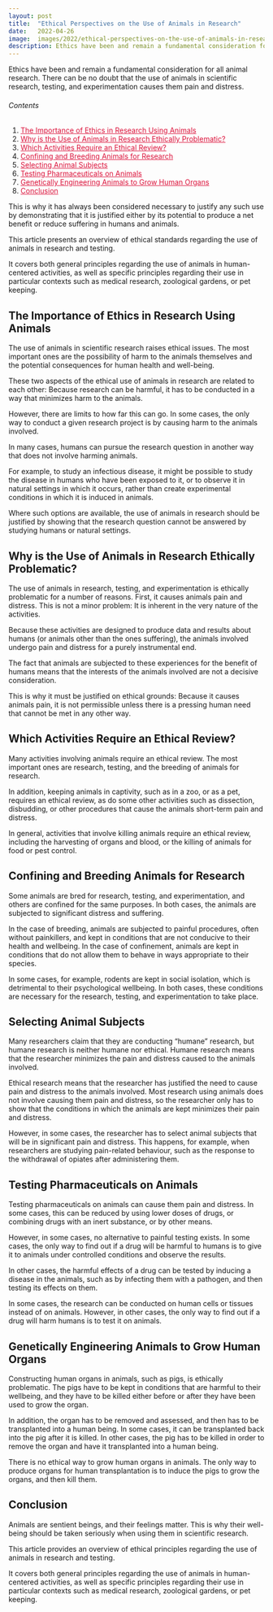 ```yaml
---
layout: post
title:  "Ethical Perspectives on the Use of Animals in Research"
date:   2022-04-26
image:  images/2022/ethical-perspectives-on-the-use-of-animals-in-research.jpg
description: Ethics have been and remain a fundamental consideration for all animal research. There can be no doubt that the use of animals in scientific research, testing, and experimentation causes them pain and distress.
---
```



Ethics have been and remain a fundamental consideration for all animal research. There can be no doubt that the use of animals in scientific research, testing, and experimentation causes them pain and distress.

<h6>Contents</h6>

<ol>
  <li><a href="#go1" style="color: #DC143C"> The Importance of Ethics in Research Using Animals </a></li>
  <li><a href="#go2" style="color: #DC143C"> Why is the Use of Animals in Research Ethically Problematic? </a></li>
  <li><a href="#go3" style="color: #DC143C"> Which Activities Require an Ethical Review? </a></li>
  <li><a href="#go4" style="color: #DC143C"> Confining and Breeding Animals for Research </a></li>
  <li><a href="#go5" style="color: #DC143C"> Selecting Animal Subjects </a></li>
  <li><a href="#go6" style="color: #DC143C"> Testing Pharmaceuticals on Animals </a></li>
  <li><a href="#go7" style="color: #DC143C"> Genetically Engineering Animals to Grow Human Organs </a></li>
  <li><a href="#go8" style="color: #DC143C"> Conclusion </a></li>
</ol> 

This is why it has always been considered necessary to justify any such use by demonstrating that it is justified either by its potential to produce a net benefit or reduce suffering in humans and animals.

This article presents an overview of ethical standards regarding the use of animals in research and testing.

It covers both general principles regarding the use of animals in human-centered activities, as well as specific principles regarding their use in particular contexts such as medical research, zoological gardens, or pet keeping.

<a id="go1"> </a>
## The Importance of Ethics in Research Using Animals

The use of animals in scientific research raises ethical issues. The most important ones are the possibility of harm to the animals themselves and the potential consequences for human health and well-being.

These two aspects of the ethical use of animals in research are related to each other: Because research can be harmful, it has to be conducted in a way that minimizes harm to the animals.

However, there are limits to how far this can go. In some cases, the only way to conduct a given research project is by causing harm to the animals involved.

In many cases, humans can pursue the research question in another way that does not involve harming animals.

For example, to study an infectious disease, it might be possible to study the disease in humans who have been exposed to it, or to observe it in natural settings in which it occurs, rather than create experimental conditions in which it is induced in animals.

Where such options are available, the use of animals in research should be justified by showing that the research question cannot be answered by studying humans or natural settings.

<a id="go2"> </a>
## Why is the Use of Animals in Research Ethically Problematic?

The use of animals in research, testing, and experimentation is ethically problematic for a number of reasons. First, it causes animals pain and distress. This is not a minor problem: It is inherent in the very nature of the activities.

Because these activities are designed to produce data and results about humans (or animals other than the ones suffering), the animals involved undergo pain and distress for a purely instrumental end.

The fact that animals are subjected to these experiences for the benefit of humans means that the interests of the animals involved are not a decisive consideration.

This is why it must be justified on ethical grounds: Because it causes animals pain, it is not permissible unless there is a pressing human need that cannot be met in any other way.

<a id="go3"> </a>
## Which Activities Require an Ethical Review?

Many activities involving animals require an ethical review. The most important ones are research, testing, and the breeding of animals for research.

In addition, keeping animals in captivity, such as in a zoo, or as a pet, requires an ethical review, as do some other activities such as dissection, disbudding, or other procedures that cause the animals short-term pain and distress.

In general, activities that involve killing animals require an ethical review, including the harvesting of organs and blood, or the killing of animals for food or pest control.

<a id="go4"> </a>
## Confining and Breeding Animals for Research

Some animals are bred for research, testing, and experimentation, and others are confined for the same purposes. In both cases, the animals are subjected to significant distress and suffering.

In the case of breeding, animals are subjected to painful procedures, often without painkillers, and kept in conditions that are not conducive to their health and wellbeing. In the case of confinement, animals are kept in conditions that do not allow them to behave in ways appropriate to their species.

In some cases, for example, rodents are kept in social isolation, which is detrimental to their psychological wellbeing. In both cases, these conditions are necessary for the research, testing, and experimentation to take place.

<a id="go5"> </a>
## Selecting Animal Subjects

Many researchers claim that they are conducting “humane” research, but humane research is neither humane nor ethical. Humane research means that the researcher minimizes the pain and distress caused to the animals involved.

Ethical research means that the researcher has justified the need to cause pain and distress to the animals involved. Most research using animals does not involve causing them pain and distress, so the researcher only has to show that the conditions in which the animals are kept minimizes their pain and distress.

However, in some cases, the researcher has to select animal subjects that will be in significant pain and distress. This happens, for example, when researchers are studying pain-related behaviour, such as the response to the withdrawal of opiates after administering them.

<a id="go6"> </a>
## Testing Pharmaceuticals on Animals

Testing pharmaceuticals on animals can cause them pain and distress. In some cases, this can be reduced by using lower doses of drugs, or combining drugs with an inert substance, or by other means.

However, in some cases, no alternative to painful testing exists. In some cases, the only way to find out if a drug will be harmful to humans is to give it to animals under controlled conditions and observe the results.

In other cases, the harmful effects of a drug can be tested by inducing a disease in the animals, such as by infecting them with a pathogen, and then testing its effects on them.

In some cases, the research can be conducted on human cells or tissues instead of on animals. However, in other cases, the only way to find out if a drug will harm humans is to test it on animals.

<a id="go7"> </a>
## Genetically Engineering Animals to Grow Human Organs

Constructing human organs in animals, such as pigs, is ethically problematic. The pigs have to be kept in conditions that are harmful to their wellbeing, and they have to be killed either before or after they have been used to grow the organ.

In addition, the organ has to be removed and assessed, and then has to be transplanted into a human being. In some cases, it can be transplanted back into the pig after it is killed. In other cases, the pig has to be killed in order to remove the organ and have it transplanted into a human being.

There is no ethical way to grow human organs in animals. The only way to produce organs for human transplantation is to induce the pigs to grow the organs, and then kill them.

<a id="go8"> </a>
## Conclusion

Animals are sentient beings, and their feelings matter. This is why their well-being should be taken seriously when using them in scientific research.

This article provides an overview of ethical principles regarding the use of animals in research and testing.

It covers both general principles regarding the use of animals in human-centered activities, as well as specific principles regarding their use in particular contexts such as medical research, zoological gardens, or pet keeping.
